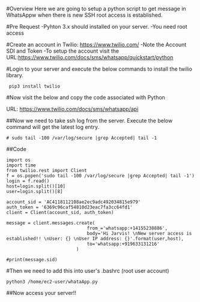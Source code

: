 #Overview
Here we are going to setup a python script to get message in WhatsAppw when there is new SSH root access is established. 

#Pre Request 
-Pyhton 3.x should installed on your server.
-You need root access

#Create an account in Twilio:  https://www.twilio.com/
-Note the Account SDI and Token
-To setup the account visit the URL:https://www.twilio.com/docs/sms/whatsapp/quickstart/python

#Login to your server and execute the below commands to install the twilio library.

```
 pip3 install twilio
```

#Now visit the below and copy the code associated with Python

URL: https://www.twilio.com/docs/sms/whatsapp/api 

##Now we need to take ssh log from the server.  Execute the below command will get the latest log entry.

```
# sudo tail -100 /var/log/secure |grep Accepted| tail -1
```
##Code
```
import os
import time
from twilio.rest import Client
f = os.popen('sudo tail -100 /var/log/secure |grep Accepted| tail -1')
login = f.read()
host=login.split()[10]
user=login.split()[8]

account_sid = 'AC4118112108ae2ec9adc492034815e979'
auth_token = '6369c96caf54810d23eac7fa3cc64fd1'
client = Client(account_sid, auth_token)

message = client.messages.create(
                              from_='whatsapp:+14155238886',
                              body='Hi Jarvis! \nNew server access is established!! \nUser: {} \nUser IP address: {}'.format(user,host),
                              to='whatsapp:+919633131216'
                          )

#print(message.sid)
```

#Then we need to add this into user's .bashrc  (root user account)

```
python3 /home/ec2-user/whataApp.py
```

##Now access your server!!
